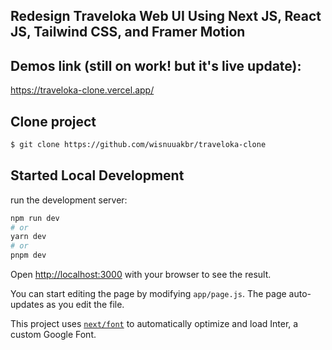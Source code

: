 ## Redesign Traveloka Web UI Using Next JS, React JS, Tailwind CSS, and Framer Motion

## Demos link (still on work! but it's live update): 
https://traveloka-clone.vercel.app/

## Clone project
```bash
$ git clone https://github.com/wisnuuakbr/traveloka-clone
```

## Started Local Development
run the development server:

```bash
npm run dev
# or
yarn dev
# or
pnpm dev
```

Open [http://localhost:3000](http://localhost:3000) with your browser to see the result.

You can start editing the page by modifying `app/page.js`. The page auto-updates as you edit the file.

This project uses [`next/font`](https://nextjs.org/docs/basic-features/font-optimization) to automatically optimize and load Inter, a custom Google Font.

